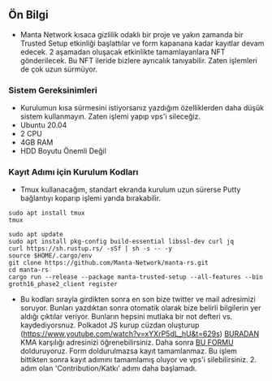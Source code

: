 ## Ön Bilgi
- Manta Network kısaca gizlilik odaklı bir proje ve yakın zamanda bir Trusted Setup etkinliği başlattılar ve form kapanana kadar kayıtlar devam edecek. 2 aşamadan oluşacak etkinlikte tamamlayanlara NFT gönderilecek. Bu NFT ileride bizlere ayrıcalık tanıyabilir. Zaten işlemleri de çok uzun sürmüyor.

### Sistem Gereksinimleri
 - Kurulumun kısa sürmesini istiyorsanız yazdığım özelliklerden daha düşük sistem kullanmayın. Zaten işlemi yapıp vps'i sileceğiz. 
 - Ubuntu 20.04
 - 2 CPU
 - 4GB RAM
 - HDD Boyutu Önemli Değil
 
 ### Kayıt Adımı için Kurulum Kodları
 - Tmux kullanacağım, standart ekranda kurulum uzun sürerse Putty bağlantıyı koparıp işlemi yarıda bırakabilir.
 ```
 sudo apt install tmux
 tmux
 ```
 
 ```
 sudo apt update
 sudo apt install pkg-config build-essential libssl-dev curl jq
 curl https://sh.rustup.rs/ -sSf | sh -s -- -y
 source $HOME/.cargo/env
 git clone https://github.com/Manta-Network/manta-rs.git
 cd manta-rs
 cargo run --release --package manta-trusted-setup --all-features --bin groth16_phase2_client register
```
- Bu kodları sırayla girdikten sonra en son bize twitter ve mail adresimizi soruyor. Bunları yazdıktan sonra otomatik olarak bize belirli bilgilerin yer aldığı çıktılar veriyor. Bunların hepsini mutlaka bir not defteri vs. kaydediyorsnuz. Polkadot JS kurup cüzdan oluşturup (https://www.youtube.com/watch?v=xYXrP5dL_hU&t=629s) [BURADAN](https://polkadot.js.org/apps/#/settings/metadata) KMA karşılığı adresinizi öğrenebilirsiniz. Daha sonra [BU FORMU](https://mantanetwork.typeform.com/TrustedSetup) dolduruyoruz. Form doldurulmazsa kayıt tamamlanmaz. Bu işlem bittikten sonra kayıt adımını tamamlamış oluyor ve vps'i silebilirsiniz. 2. adım olan 'Contribution/Katkı' adımı daha başlamadı.
